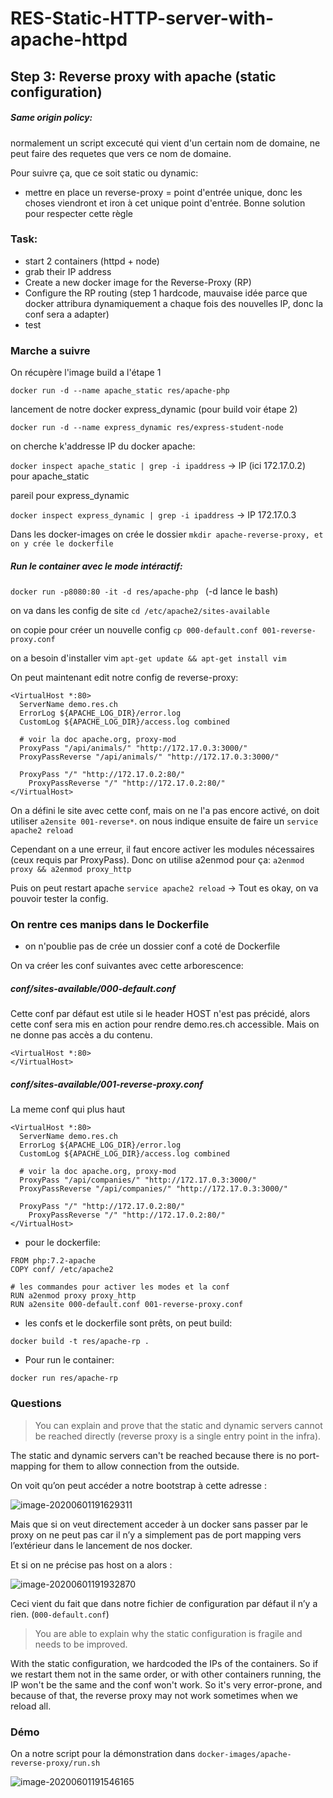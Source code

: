 # RES-Static-HTTP-server-with-apache-httpd




## Step 3: Reverse proxy with apache (static configuration)

##### Same origin policy: 

normalement un script excecuté qui vient d'un certain nom de domaine, ne peut faire des requetes que vers ce nom de domaine.

Pour suivre ça, que ce soit static ou dynamic:

* mettre en place un reverse-proxy = point d'entrée unique, donc les choses viendront et iron à cet unique point d'entrée. Bonne solution pour respecter cette règle



### Task:

* start 2 containers (httpd + node)
* grab their IP address
* Create a new docker image for the Reverse-Proxy (RP)
* Configure the RP routing (step 1 hardcode, mauvaise idée parce que docker attribura dynamiquement a chaque fois des nouvelles IP, donc la conf sera a adapter)
* test



### Marche a suivre

On récupère l'image build a l'étape 1

`docker run -d --name apache_static res/apache-php `

lancement de notre docker express_dynamic (pour build voir étape 2)

`docker run -d --name express_dynamic res/express-student-node`

on cherche k'addresse IP du docker apache:

`docker inspect apache_static | grep -i ipaddress` -> IP (ici 172.17.0.2) pour apache_static

pareil pour express_dynamic

`docker inspect express_dynamic | grep -i ipaddress` -> IP 172.17.0.3



Dans les docker-images on crée le dossier `mkdir apache-reverse-proxy, et on y crée le dockerfile`



##### Run le container avec le mode intéractif:

`docker run -p8080:80 -it -d res/apache-php ` (-d lance le bash)

on va dans les config de site `cd /etc/apache2/sites-available`

on copie pour créer un nouvelle config `cp 000-default.conf 001-reverse-proxy.conf`

on a besoin d'installer vim `apt-get update && apt-get install vim`

On peut maintenant edit notre config de reverse-proxy:

```
<VirtualHost *:80>
  ServerName demo.res.ch
  ErrorLog ${APACHE_LOG_DIR}/error.log
  CustomLog ${APACHE_LOG_DIR}/access.log combined
  
  # voir la doc apache.org, proxy-mod
  ProxyPass "/api/animals/" "http://172.17.0.3:3000/"
  ProxyPassReverse "/api/animals/" "http://172.17.0.3:3000/"
  
  ProxyPass "/" "http://172.17.0.2:80/"
    ProxyPassReverse "/" "http://172.17.0.2:80/"
</VirtualHost>
```

On a défini le site avec cette conf, mais on ne l'a pas encore activé, on doit utiliser `a2ensite 001-reverse*`. on nous indique ensuite de faire un `service apache2 reload`

Cependant on a une erreur, il faut encore activer les modules nécessaires (ceux requis par ProxyPass). Donc on utilise a2enmod pour ça: `a2enmod proxy && a2enmod proxy_http`

Puis on peut restart apache `service apache2 reload` -> Tout es okay, on va pouvoir tester la config.



### On rentre ces manips dans le Dockerfile

* on n'poublie pas de crée un dossier conf a coté de Dockerfile

On va créer les conf suivantes avec cette arborescence:

##### conf/sites-available/000-default.conf

Cette conf par défaut est utile si le header HOST n'est pas précidé, alors cette conf sera mis en action pour rendre demo.res.ch accessible. Mais on ne donne pas accès a du contenu.

```
<VirtualHost *:80>
</VirtualHost>
```

##### conf/sites-available/001-reverse-proxy.conf

La meme conf qui plus haut

```
<VirtualHost *:80>
  ServerName demo.res.ch
  ErrorLog ${APACHE_LOG_DIR}/error.log
  CustomLog ${APACHE_LOG_DIR}/access.log combined
  
  # voir la doc apache.org, proxy-mod
  ProxyPass "/api/companies/" "http://172.17.0.3:3000/"
  ProxyPassReverse "/api/companies/" "http://172.17.0.3:3000/"
  
  ProxyPass "/" "http://172.17.0.2:80/"
    ProxyPassReverse "/" "http://172.17.0.2:80/"
</VirtualHost>
```



* pour le dockerfile:

```
FROM php:7.2-apache
COPY conf/ /etc/apache2

# les commandes pour activer les modes et la conf
RUN a2enmod proxy proxy_http
RUN a2ensite 000-default.conf 001-reverse-proxy.conf

```



* les confs et le dockerfile sont prêts, on peut build:

`docker build -t res/apache-rp . ` 

* Pour run le container:

`docker run res/apache-rp`



### Questions

> You can explain and prove that the static and dynamic servers cannot be reached directly (reverse proxy is a single entry point in the infra).

The static and dynamic servers can't be reached because there is no port-mapping for them to allow connection from the outside.

On voit qu’on peut accéder a notre bootstrap à cette adresse : 

![image-20200601191629311](images/demo0)

Mais que si on veut directement acceder à un docker sans passer par le proxy on ne peut pas car il n’y  a simplement pas de port mapping vers l’extérieur dans le lancement de nos docker.

Et si on ne précise pas host on a alors : 

![image-20200601191932870](images/demo1)

Ceci vient du fait que dans notre fichier de configuration par défaut il n’y a rien. (`000-default.conf`)

>You are able to explain why the static configuration is fragile and needs to be improved.

With the static configuration, we hardcoded the IPs of the containers. So if we restart them not in the same order, or with other containers running, the IP won't be the same and the conf won't work. So it's very error-prone, and because of that, the reverse proxy may not work sometimes when we reload all.



### Démo 

On a notre script pour la démonstration dans `docker-images/apache-reverse-proxy/run.sh`

![image-20200601191546165](images/demo)